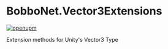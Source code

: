 # BobboNet.Vector3Extensions
[![openupm](https://img.shields.io/npm/v/net.bobbo.extensions.vector3?label=openupm&registry_uri=https://package.openupm.com)](https://openupm.com/packages/net.bobbo.extensions.vector3/)

Extension methods for Unity's Vector3 Type
